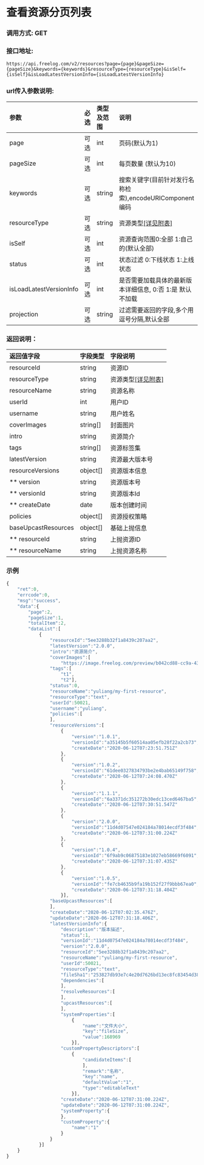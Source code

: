 # 查看资源分页列表

### 调用方式: GET

### 接口地址:

```
https://api.freelog.com/v2/resources?page={page}&pageSize={pageSize}&keywords={keywords}&resourceType={resourceType}&isSelf={isSelf}&isLoadLatestVersionInfo={isLoadLatestVersionInfo}
```

### url传入参数说明:

| 参数 | 必选 | 类型及范围 | 说明 |
| :--- | :--- | :--- | :--- |
| page | 可选 | int | 页码(默认为1) |
| pageSize | 可选 | int | 每页数量 (默认为10) |
| keywords | 可选 | string | 搜索关键字(目前针对发行名称检索),encodeURIComponent编码 |
| resourceType | 可选 | string | 资源类型[[详见附表]][资源类型] |
| isSelf | 可选 | int | 资源查询范围0:全部 1:自己的(默认全部) |
| status | 可选 | int | 状态过滤 0:下线状态 1:上线状态 |
| isLoadLatestVersionInfo | 可选 | int | 是否需要加载具体的最新版本详细信息, 0:否 1:是 默认不加载 |
| projection | 可选 | string | 过滤需要返回的字段,多个用逗号分隔,默认全部 |

### 返回说明：

| 返回值字段 | 字段类型 | 字段说明 |
| :--- | :--- | :--- |
| resourceId | string | 资源ID|
| resourceType | string | 资源类型[[详见附表]][资源类型] |
| resourceName | string | 资源名称 |
| userId | int | 用户ID |
| username | string | 用户姓名 |
| coverImages | string[] | 封面图片 |
| intro | string | 资源简介 |
| tags | string[] | 资源标签集 |
| latestVersion | string | 资源最大版本号 |
| resourceVersions | object[] | 资源版本信息 |
| ** version | string | 资源版本号 |
| ** versionId | string | 资源版本Id |
| ** createDate | date | 版本创建时间 |
| policies | object[] | 资源授权策略 |
| baseUpcastResources | object[] | 基础上抛信息 |
| ** resourceId | string | 上抛资源ID |
| ** resourceName | string | 上抛资源名称 |

### 示例

```js
{
    "ret":0,
    "errcode":0,
    "msg":"success",
    "data":{
        "page":2,
        "pageSize":1,
        "totalItem":2,
        "dataList":[
            {
                "resourceId":"5ee3288b32f1a8439c207aa2",
                "latestVersion":"2.0.0",
                "intro":"资源简介",
                "coverImages":[
                    "https://image.freelog.com/preview/b042cd88-cc9a-43fb-b8fb-1cae320b7977.jpg"],
                "tags":[
                    "t1",
                    "t2"],
                "status":0,
                "resourceName":"yuliang/my-first-resource",
                "resourceType":"text",
                "userId":50021,
                "username":"yuliang",
                "policies":[
                ],
                "resourceVersions":[
                    {
                        "version":"1.0.1",
                        "versionId":"a35145b5f60514aa05efb28f22a2cb73",
                        "createDate":"2020-06-12T07:23:51.751Z"
                    },
                    {
                        "version":"1.0.2",
                        "versionId":"61dee0327834793be2e4bab65149f758",
                        "createDate":"2020-06-12T07:24:08.470Z"
                    },
                    {
                        "version":"1.1.1",
                        "versionId":"6a3371dc351272b30edc13ced6467ba5",
                        "createDate":"2020-06-12T07:30:51.547Z"
                    },
                    {
                        "version":"2.0.0",
                        "versionId":"11d4d07547e024184a78014ecdf3f484",
                        "createDate":"2020-06-12T07:31:00.224Z"
                    },
                    {
                        "version":"1.0.4",
                        "versionId":"6f9ab9c06875183e1027eb58669f6091",
                        "createDate":"2020-06-12T07:31:07.435Z"
                    },
                    {
                        "version":"1.0.5",
                        "versionId":"fe7cb4635b9fa19b152f27f9bbb67ea0",
                        "createDate":"2020-06-12T07:31:18.404Z"
                    }],
                "baseUpcastResources":[
                ],
                "createDate":"2020-06-12T07:02:35.476Z",
                "updateDate":"2020-06-12T07:31:18.406Z",
                "latestVersionInfo":{
                    "description":"版本描述",
                    "status":1,
                    "versionId":"11d4d07547e024184a78014ecdf3f484",
                    "version":"2.0.0",
                    "resourceId":"5ee3288b32f1a8439c207aa2",
                    "resourceName":"yuliang/my-first-resource",
                    "userId":50021,
                    "resourceType":"text",
                    "fileSha1":"253827db93e7c4e20d7626bd13ec8fc83454d38c",
                    "dependencies":[
                    ],
                    "resolveResources":[
                    ],
                    "upcastResources":[
                    ],
                    "systemProperties":[
                        {
                            "name":"文件大小",
                            "key":"fileSize",
                            "value":168969
                        }],
                    "customPropertyDescriptors":[
                        {
                            "candidateItems":[
                            ],
                            "remark":"名称",
                            "key":"name",
                            "defaultValue":"1",
                            "type":"editableText"
                        }],
                    "createDate":"2020-06-12T07:31:00.224Z",
                    "updateDate":"2020-06-12T07:31:00.224Z",
                    "systemProperty":{
                    },
                    "customProperty":{
                        "name":"1"
                    }
                }
            }]
    }
}

```

[资源类型]: /附表/资源类型.html "资源类型"